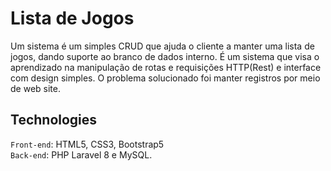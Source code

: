 # Lista de Jogos
Um sistema é um simples CRUD que ajuda o cliente a manter uma lista de jogos, dando suporte ao branco de dados interno. É um sistema que visa o aprendizado na manipulação de rotas e requisições HTTP(Rest) e interface com design simples. O problema solucionado foi manter registros por meio de web site.

## Technologies
<code>Front-end</code>: HTML5, CSS3, Bootstrap5
<br />
<code>Back-end</code>: PHP Laravel 8 e MySQL. 
